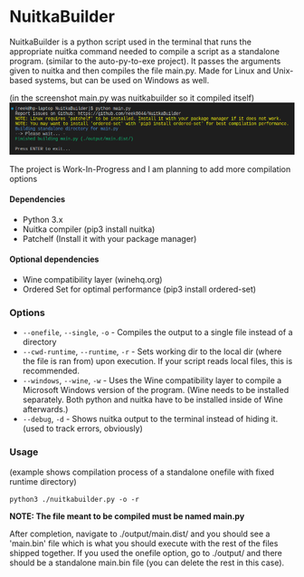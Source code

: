 # NuitkaBuilder

NuitkaBuilder is a python script used in the terminal that runs the appropriate nuitka command needed to compile a script as a standalone program. (similar to the auto-py-to-exe project). It passes the arguments given to nuitka and then compiles the file main.py. Made for Linux and Unix-based systems, but can be used on Windows as well. 

(in the screenshot main.py was nuitkabuilder so it compiled itself)
![screenshot](https://github.com/neek8044/NuitkaBuilder/blob/master/screenshot.png?raw=true)

The project is Work-In-Progress and I am planning to add more compilation options

#### Dependencies
- Python 3.x
- Nuitka compiler (pip3 install nuitka)
- Patchelf (Install it with your package manager)

#### Optional dependencies
- Wine compatibility layer (winehq.org)
- Ordered Set for optimal performance (pip3 install ordered-set)

### Options
- `--onefile`, `--single`, `-o` - Compiles the output to a single file instead of a directory
- `--cwd-runtime`, `--runtime`, `-r` - Sets working dir to the local dir (where the file is ran from) upon execution. If your script reads local files, this is recommended.
- `--windows`, `--wine`, `-w` - Uses the Wine compatibility layer to compile a Microsoft Windows version of the program. (Wine needs to be installed separately. Both python and nuitka have to be installed inside of Wine afterwards.)
- `--debug`, `-d` - Shows nuitka output to the terminal instead of hiding it. (used to track errors, obviously)

### Usage
(example shows compilation process of a standalone onefile with fixed runtime directory)
```
python3 ./nuitkabuilder.py -o -r
```
**NOTE: The file meant to be compiled must be named main.py**

After completion, navigate to ./output/main.dist/ and you should see a 'main.bin' file which is what you should execute with the rest of the files shipped together. If you used the onefile option, go to ./output/ and there should be a standalone main.bin file (you can delete the rest in this case).

